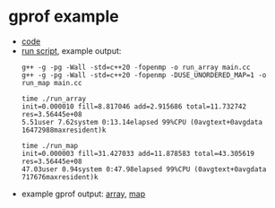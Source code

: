 # gprof example
- [code](main.cc)
- [run script](run.sh), example output:
   ```
   g++ -g -pg -Wall -std=c++20 -fopenmp -o run_array main.cc
   g++ -g -pg -Wall -std=c++20 -fopenmp -DUSE_UNORDERED_MAP=1 -o run_map main.cc

   time ./run_array
   init=0.000010 fill=8.817046 add=2.915686 total=11.732742 res=3.56445e+08
   5.51user 7.62system 0:13.14elapsed 99%CPU (0avgtext+0avgdata 16472988maxresident)k

   time ./run_map
   init=0.000003 fill=31.427033 add=11.878583 total=43.305619 res=3.56445e+08
   47.03user 0.94system 0:47.98elapsed 99%CPU (0avgtext+0avgdata 717676maxresident)k
   ```
- example gprof output: [array](gprof_array.txt), [map](gprof_map.txt)
